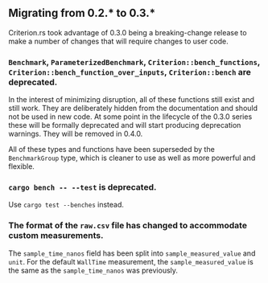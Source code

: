 ## Migrating from 0.2.* to 0.3.*

Criterion.rs took advantage of 0.3.0 being a breaking-change release to make a number of changes
that will require changes to user code.

### `Benchmark`, `ParameterizedBenchmark`, `Criterion::bench_functions`, `Criterion::bench_function_over_inputs`, `Criterion::bench` are deprecated.

In the interest of minimizing disruption, all of these functions still exist and still work. They
are deliberately hidden from the documentation and should not be used in new code. At some point in
the lifecycle of the 0.3.0 series these will be formally deprecated and will start producing
deprecation warnings. They will be removed in 0.4.0.

All of these types and functions have been superseded by the `BenchmarkGroup` type, which is cleaner
to use as well as more powerful and flexible.

### `cargo bench -- --test` is deprecated.

Use `cargo test --benches` instead.

### The format of the `raw.csv` file has changed to accommodate custom measurements.

The `sample_time_nanos` field has been split into `sample_measured_value` and `unit`. For the
default `WallTime` measurement, the `sample_measured_value` is the same as the `sample_time_nanos`
was previously.